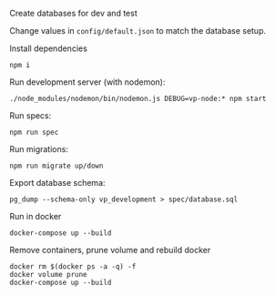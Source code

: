 Create databases for dev and test


Change values in `config/default.json` to match the database setup.

Install dependencies
```
npm i
```

Run development server (with nodemon):
```
./node_modules/nodemon/bin/nodemon.js DEBUG=vp-node:* npm start
```

Run specs:
```
npm run spec
```

Run migrations:
```
npm run migrate up/down
```

Export database schema:
```
pg_dump --schema-only vp_development > spec/database.sql
```

Run in docker
```
docker-compose up --build
```

Remove containers, prune volume and rebuild docker
```
docker rm $(docker ps -a -q) -f
docker volume prune
docker-compose up --build
```
